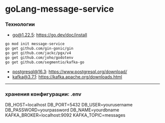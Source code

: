 # goLang-message-service

### Технологии
* go@1.22.5: https://go.dev/doc/install
```bash
go mod init message-service
go get github.com/gin-gonic/gin
go get github.com/jackc/pgx/v4
go get github.com/joho/godotenv
go get github.com/segmentio/kafka-go
```
* postgresql@16.3: https://www.postgresql.org/download/
* kafka@3.7.1: https://kafka.apache.org/downloads.html
______________________________________________________

### хранения конфигурации: .env
DB_HOST=localhost
DB_PORT=5432
DB_USER=yourusername
DB_PASSWORD=yourpassword
DB_NAME=yourdbname
KAFKA_BROKER=localhost:9092
KAFKA_TOPIC=messages
